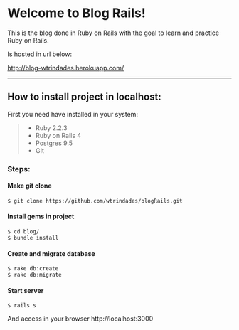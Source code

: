 Welcome to Blog Rails!
===================


This is the blog done in Ruby on Rails with the goal to learn and practice Ruby on Rails.

Is hosted in url below:

http://blog-wtrindades.herokuapp.com/

----------


How to install project in localhost:
-------------

First you need have installed in your system:

> 

> - Ruby 2.2.3
> - Ruby on Rails 4
> - Postgres 9.5
> - Git

### Steps:
#### Make git clone

```
$ git clone https://github.com/wtrindades/blogRails.git
```

#### Install gems in project

```
$ cd blog/
$ bundle install
```

#### Create and migrate database

```
$ rake db:create
$ rake db:migrate
```

#### Start server

```
$ rails s
```
And access in your browser http://localhost:3000
